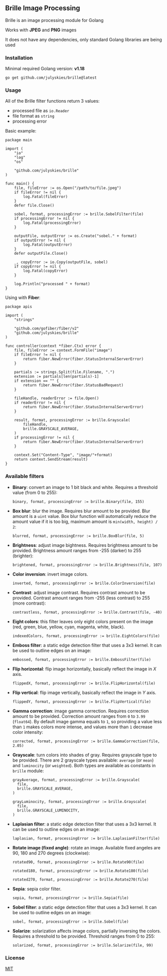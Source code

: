## Brille Image Processing

Brille is an image processing module for Golang

Works with **JPEG** and **PNG** images

It does not have any dependencies, only standard Golang libraries are being used

### Installation

Minimal required Golang version: **v1.18**

```shell script
go get github.com/julyskies/brille@latest
```

### Usage

All of the Brille filter functions return 3 values:
- processed file as `io.Reader`
- file format as `string`
- processing error 

Basic example:

```golang
package main

import (
	"io"
	"log"
	"os"

	"github.com/julyskies/brille"
)

func main() {
	file, fileError := os.Open("/path/to/file.jpeg")
	if fileError != nil {
		log.Fatal(fileError)
	}
	defer file.Close()

	sobel, format, processingError := brille.SobelFilter(file)
	if processingError != nil {
		log.Fatal(processingError)
	}

	outputFile, outputError := os.Create("sobel." + format)
	if outputError != nil {
		log.Fatal(outputError)
	}
	defer outputFile.Close()

	_, copyError := io.Copy(outputFile, sobel)
	if copyError != nil {
		log.Fatal(copyError)
	}
	
	log.Println("processed " + format)
}
```

Using with **Fiber**:

```golang
package apis

import (
	"strings"

	"github.com/gofiber/fiber/v2"
	"github.com/julyskies/brille"
)

func controller(context *fiber.Ctx) error {
	file, fileError := context.FormFile("image")
	if fileError != nil {
		return fiber.NewError(fiber.StatusInternalServerError)
	}

	partials := strings.Split(file.Filename, ".")
	extension := partials[len(partials)-1]
	if extension == "" {
		return fiber.NewError(fiber.StatusBadRequest)
	}

	fileHandle, readerError := file.Open()
	if readerError != nil {
		return fiber.NewError(fiber.StatusInternalServerError)
	}

	result, format, processingError := brille.Grayscale(
		fileHandle,
		brille.GRAYSCALE_AVERAGE,
	)
	if processingError != nil {
		return fiber.NewError(fiber.StatusInternalServerError)
	}

	context.Set("Content-Type", "image/"+format)
	return context.SendStream(result)
}
```

### Available filters

- **Binary**: convert an image to 1 bit black and white. Requires a threshold value (from 0 to 255):

  ```golang
  binary, format, processingError := brille.Binary(file, 155)
  ```

- **Box blur**: blur the image. Requires blur amount to be provided. Blur amount is a `uint` value. Box blur function will automatically reduce the amount value if it is too big, maximum amount is `min(width, height) / 2`:

  ```golang
  blurred, format, processingError := brille.BoxBlur(file, 5)
  ```

- **Brightness**: adjust image bightness. Requires brightness amount to be provided. Brightness amount ranges from -255 (darker) to 255 (brighter):

  ```golang
  brightened, format, processingError := brille.Brightness(file, 107)
  ```

- **Color inversion**: invert image colors.

  ```golang
  inverted, format, processingError := brille.ColorInversion(file)
  ```

- **Contrast**: adjust image contrast. Requires contrast amount to be provided. Contrast amount ranges from -255 (less contrast) to 255 (more contrast):

  ```golang
  contrastless, format, processingError := brille.Contrast(file, -40)
  ```

- **Eight colors**: this filter leaves only eight colors present on the image (red, green, blue, yellow, cyan, magenta, white, black). 

  ```golang
  indexedColors, format, processingError := brille.EightColors(file)
  ```

- **Emboss filter**: a static edge detection filter that uses a 3x3 kernel. It can be used to outline edges on an image:

  ```golang
  embossed, format, processingError := brille.EmbossFilter(file)
  ```

- **Flip horizontal**: flip image horizontally, basically reflect the image in *X* axis.

  ```golang
  flippedX, format, processingError := brille.FlipHorizontal(file)
  ```

- **Flip vertical**: flip image vertically, basically reflect the image in *Y* axis.

  ```golang
  flippedY, format, processingError := brille.FlipVertical(file)
  ```

- **Gamma correction**: image gamma correction. Requires correction amount to be provided. Correction amount ranges from `0` to `3.99` (`float64`). By default image gamma equals to `1`, so providing a value less than `1` makes colors more intense, and values more than `1` decrease color intensity:

  ```golang
  corrected, format, processingError := brille.GammaCorrection(file, 2.05)
  ```

- **Grayscale**: turn colors into shades of gray. Requires grayscale type to be provided. There are 2 grayscale types available: `average` (or `mean`) and `luminocity` (or `weighted`). Both types are available as constants in `brille` module:

  ```golang
  grayAverage, format, processingError := brille.Grayscale(
    file,
    brille.GRAYSCALE_AVERAGE,
  )

  grayLuminocity, format, processingError := brille.Grayscale(
    file,
    brille.GRAYSCALE_LUMINOCITY,
  )
  ```

- **Laplasian filter**: a static edge detection filter that uses a 3x3 kernel. It can be used to outline edges on an image:

  ```golang
  laplasian, format, processingError := brille.LaplasianFilter(file)
  ```

- **Rotate image (fixed angle)**: rotate an image. Available fixed angeles are 90, 180 and 270 degrees (clockwise):

  ```golang
  rotated90, format, processingError := brille.Rotate90(file)

  rotated180, format, processingError := brille.Rotate180(file)
  
  rotated270, format, processingError := brille.Rotate270(file)
  ```

- **Sepia**: sepia color filter.

  ```golang
  sepia, format, processingError := brille.Sepia(file)
  ```

- **Sobel filter**: a static edge detection filter that uses a 3x3 kernel. It can be used to outline edges on an image:

  ```golang
  sobel, format, processingError := brille.Sobel(file)
  ```

- **Solarize**: solarization affects image colors, partially inversing the colors. Requires a threshold to be provided. Threshold ranges from 0 to 255:

  ```golang
  solarized, format, processingError := brille.Solarize(file, 99)
  ```

### License

[MIT](./LICENSE.md)
